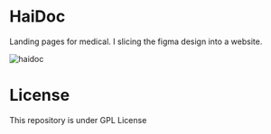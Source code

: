 # HaiDoc

Landing pages for medical. I slicing the figma design into a website.

![haidoc](https://user-images.githubusercontent.com/70270081/179326051-bedb8273-b0ab-4934-a42b-bb5989689038.png)

# License

This repository is under GPL License
